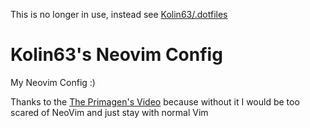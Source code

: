 This is no longer in use, instead see [Kolin63/.dotfiles](https://github.com/kolin63/.dotfiles)

# Kolin63's Neovim Config

My Neovim Config :)

Thanks to the [The Primagen's Video](https://youtu.be/w7i4amO_zaE?si=l1tAW9nbdGRp-Oa5) because without it I would be too scared of NeoVim and just stay with normal Vim
